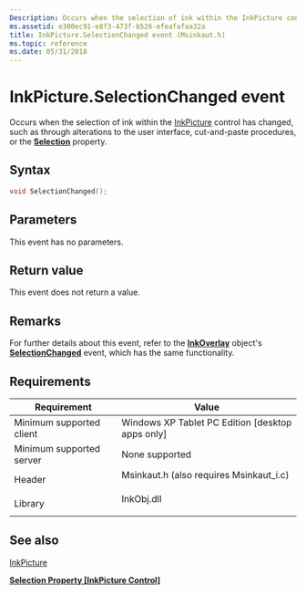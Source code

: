 ```yaml
---
Description: Occurs when the selection of ink within the InkPicture control has changed, such as through alterations to the user interface, cut-and-paste procedures, or the Selection property.
ms.assetid: e300ec91-e8f3-473f-b526-efeafafaa32a
title: InkPicture.SelectionChanged event (Msinkaut.h)
ms.topic: reference
ms.date: 05/31/2018
---
```


# InkPicture.SelectionChanged event

Occurs when the selection of ink within the [InkPicture](inkpicture-control-reference.md) control has changed, such as through alterations to the user interface, cut-and-paste procedures, or the [**Selection**](/windows/desktop/api/msinkaut/nf-msinkaut-iinkpicture-get_selection) property.

## Syntax


```C++
void SelectionChanged();
```



## Parameters

This event has no parameters.

## Return value

This event does not return a value.

## Remarks

For further details about this event, refer to the [**InkOverlay**](inkoverlay-class.md) object's [**SelectionChanged**](inkoverlay-selectionchanged.md) event, which has the same functionality.

## Requirements



| Requirement | Value |
|-------------------------------------|---------------------------------------------------------------------------------------------------------------------|
| Minimum supported client<br/> | Windows XP Tablet PC Edition \[desktop apps only\]<br/>                                                       |
| Minimum supported server<br/> | None supported<br/>                                                                                           |
| Header<br/>                   | <dl> <dt>Msinkaut.h (also requires Msinkaut\_i.c)</dt> </dl> |
| Library<br/>                  | <dl> <dt>InkObj.dll</dt> </dl>                               |



## See also

<dl> <dt>

[InkPicture](inkpicture-control-reference.md)
</dt> <dt>

[**Selection Property \[InkPicture Control\]**](/windows/desktop/api/msinkaut/nf-msinkaut-iinkpicture-get_selection)
</dt> </dl>

 

 




